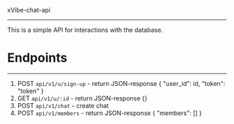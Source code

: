 xVibe-chat-api
___
This is a simple API for interactions with the database.

# Endpoints
___
1. POST `api/v1/u/sign-up` - return JSON-response { "user_id": id, "token": "token" }
2. GET `api/v1/u/:id` - return JSON-response {}
3. POST `api/v1/chat` - create chat
4. POST `api/v1/members` - return JSON-response { "members": [] }
